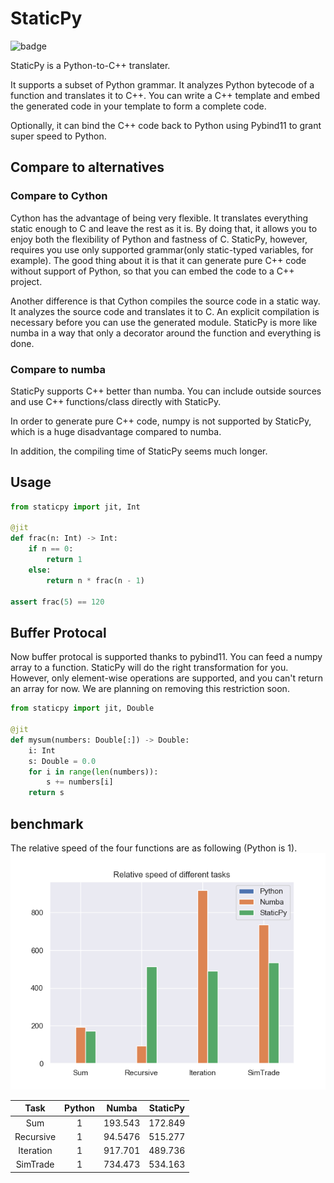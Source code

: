 # StaticPy

![badge](https://github.com/SnowWalkerJ/StaticPy/workflows/Python%20package/badge.svg)

StaticPy is a Python-to-C++ translater.

It supports a subset of Python grammar. It analyzes Python bytecode of a function and translates it to C++.
You can write a C++ template and embed the generated code in your template to form a complete code.

Optionally, it can bind the C++ code back to Python using Pybind11 to grant super speed to Python.

## Compare to alternatives

### Compare to Cython

Cython has the advantage of being very flexible. It translates everything static enough to C and leave the rest as it is.
By doing that, it allows you to enjoy both the flexibility of Python and fastness of C.
StaticPy, however, requires you use only supported grammar(only static-typed variables, for example).
The good thing about it is that it can generate pure C++ code without support of Python, so that you can embed the code to
a C++ project.

Another difference is that Cython compiles the source code in a static way. It analyzes the source code and translates it to C.
An explicit compilation is necessary before you can use the generated module. StaticPy is more like numba in a way that
only a decorator around the function and everything is done.

### Compare to numba

StaticPy supports C++ better than numba. You can include outside sources and use C++ functions/class directly with
StaticPy.

In order to generate pure C++ code, numpy is not supported by StaticPy, which is a huge disadvantage compared to numba.

In addition, the compiling time of StaticPy seems much longer.

## Usage

```python
from staticpy import jit, Int

@jit
def frac(n: Int) -> Int:
    if n == 0:
        return 1
    else:
        return n * frac(n - 1)

assert frac(5) == 120
```

## Buffer Protocal

Now buffer protocal is supported thanks to pybind11. You can feed a numpy array to a function. StaticPy
will do the right transformation for you. However, only element-wise operations are supported, and you can't
return an array for now. We are planning on removing this restriction soon.

```python
from staticpy import jit, Double

@jit
def mysum(numbers: Double[:]) -> Double:
    i: Int
    s: Double = 0.0
    for i in range(len(numbers)):
        s += numbers[i]
    return s
```

## benchmark


The relative speed of the four functions are as following (Python is 1).
![](assets/benchmark.png)


|   Task  |Python| Numba |StaticPy|
|:-------:|:----:|:-----:|:------:|
|Sum      |1     |193.543|172.849 |
|Recursive|1     |94.5476|515.277 |
|Iteration|1     |917.701|489.736 |
|SimTrade |1     |734.473|534.163 |